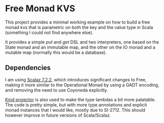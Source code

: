 # Free Monad KVS
This project provides a minimal working example on how to build a free monad kvs that is parametric on both the key and the value type in Scala (something I could not find anywhere else).

It provides a simple *put* and *get* DSL and two interpreters, one based on the State monad and an immutable map, and the other on the IO monad and a mutable map (normally this would be a database).

## Dependencies
I am using [Scalaz 7.2.2](https://github.com/scalaz/scalaz), which introduces significant changes to Free, making it more similar to the Operational Monad by using a GADT encoding, and removing the need to use Coyoneda explicitly.

[Kind projector](https://github.com/non/kind-projector) is also used to make the type lambdas a bit more palatable. 
The code is pretty simple, but with more type annotations and explicit monad instances that I would like, mostly due to SI-2712. This should however improve in future versions of Scala/Scalaz.
